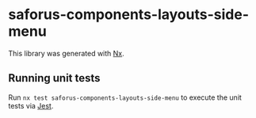 # saforus-components-layouts-side-menu

This library was generated with [Nx](https://nx.dev).

## Running unit tests

Run `nx test saforus-components-layouts-side-menu` to execute the unit tests via [Jest](https://jestjs.io).
